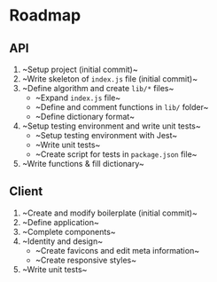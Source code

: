 # Roadmap

## API

1. ~Setup project (initial commit)~
2. ~Write skeleton of `index.js` file (initial commit)~
3. ~Define algorithm and create `lib/*` files~
    * ~Expand `index.js` file~
    * ~Define and comment functions in `lib/` folder~
    * ~Define dictionary format~
4. ~Setup testing environment and write unit tests~
    * ~Setup testing environment with Jest~
    * ~Write unit tests~
    * ~Create script for tests in `package.json` file~
5. ~Write functions & fill dictionary~

## Client

1. ~Create and modify boilerplate (initial commit)~
2. ~Define application~
3. ~Complete components~
4. ~Identity and design~
    * ~Create favicons and edit meta information~
    * ~Create responsive styles~
5. ~Write unit tests~